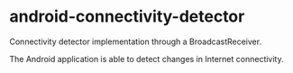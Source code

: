 android-connectivity-detector
=============================

Connectivity detector implementation through a BroadcastReceiver. 

The Android application is able to detect changes in Internet connectivity.
